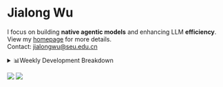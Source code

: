 #  Jialong Wu

I focus on building **native agentic models** and enhancing LLM **efficiency**.<br>
View my [homepage](https://callanwu.github.io/) for more details. <br>
Contact: jialongwu@seu.edu.cn

<details><summary>📊Weekly Development Breakdown</summary>

<!--START_SECTION:waka-->

```txt
From: 12 May 2025 - To: 19 May 2025

Total Time: 40 hrs 30 mins

Python     30 hrs 39 mins  ███████████████████░░░░░░   75.71 %
JSON       8 hrs 18 mins   █████░░░░░░░░░░░░░░░░░░░░   20.50 %
Text       52 mins         ▓░░░░░░░░░░░░░░░░░░░░░░░░   02.15 %
HTML       19 mins         ▒░░░░░░░░░░░░░░░░░░░░░░░░   00.79 %
Bash       15 mins         ░░░░░░░░░░░░░░░░░░░░░░░░░   00.62 %
```

<!--END_SECTION:waka-->

[![wakatime](https://wakatime.com/badge/user/c6720b29-9431-4a60-bc9d-e1fb2b6bd65f.svg)](https://wakatime.com/@c6720b29-9431-4a60-bc9d-e1fb2b6bd65f)
</details>

[![](https://img.shields.io/badge/Google%20Scholar-4385FE.svg?&color=d6d6d6&style=flat-square&logo=google-scholar)](https://scholar.google.com/citations?user=6eg2m4YAAAAJ)
![](https://komarev.com/ghpvc/?username=callanwu)
